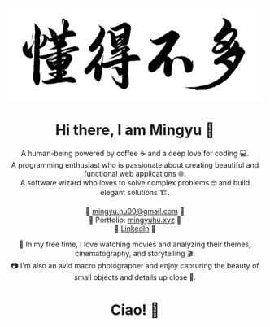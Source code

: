 <div style="text-align:center;">

![但还可以](懂得不多.jpg)

# Hi there, I am Mingyu 🙏

<p>
A human-being powered by coffee ☕ and a deep love for coding 💻.<br> 
A programming enthusiast who is passionate about creating beautiful and functional web applications 🌐.<br>
A software wizard who loves to solve complex problems 🤓 and build elegant solutions 🏗️.<br>
</p>

📧 [mingyu.hu00@gmail.com](mailto:mingyu.hu00@gmail.com) 📩<br>
💼 Portfolio: [mingyuhu.xyz](https://mingyuhu.xyz/) 🌟<br>
🔗 [LinkedIn](https://www.linkedin.com/in/mingyu-hu1) 🔗<br>

🎥 In my free time, I love watching movies and analyzing their themes, cinematography, and storytelling 🎬.<br>
📷 I'm also an avid macro photographer and enjoy capturing the beauty of small objects and details up close 📸.<br>

# Ciao! 👋

</div>
